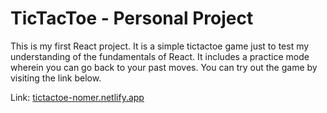 # TicTacToe - Personal Project

This is my first React project. It is a simple tictactoe game just to test my understanding of the fundamentals of React. It includes a practice mode wherein you can go back to your past moves. You can try out the game by visiting the link below.

Link: [tictactoe-nomer.netlify.app](https://tictactoe-nomer.netlify.app/)
